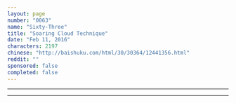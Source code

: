 ```yaml
---
layout: page
number: "0063"
name: "Sixty-Three"
title: "Soaring Cloud Technique"
date: "Feb 11, 2016"
characters: 2197
chinese: "http://baishuku.com/html/30/30364/12441356.html"
reddit: ""
sponsored: false
completed: false
---
```




- - -
- - -
